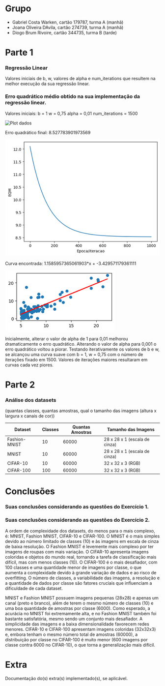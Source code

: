 # Grupo
- Gabriel Costa Warken, cartão 179787, turma A (manhã)
- Joana Oliveira DAvila, cartão 274739, turma A (manhã)
- Diogo Brum Rivoire, cartão 344735, turma B (tarde)

  
# Parte 1
### Regressão Linear
Valores iniciais de b, w, valores de alpha e num_iterations que resultem na melhor execução da sua regressão linear.

###  Erro quadrático médio obtido na sua implementação da regressão linear.

Valores iniciais: 
    b = 1
    w = 0,75
    alpha = 0,01 
    num_iterations = 1500
    
![Plot dados](./plotDado.png)

Erro quadrático final: 
    8.527783901973569

![EQM](./eqm.png)

Curva encontrada: 
    1.1585957365061903*x + -3.429571179361111

![Curva final](./curvaFinal.png)


Inicialmente, alterar o valor de alpha de 1 para 0,01 melhorou dramaticamente o erro quadrático. Alterando o valor de alpha para 0,001 o erro quadrático voltou a piorar.
Testando iterativamente os valores de b e w, se alcançou uma curva suave com b = 1, w = 0,75 com o número de iterações fixado em 1500. Valores de iterações maiores resultaram em curvas cada vez piores.


# Parte 2
### Análise dos datasets 
(quantas classes, quantas amostras, qual o tamanho das imagens (altura x largura x canais de cor))

| Dataset        | Classes | Quantas Amostras | Tamanho das Imagens     |
|----------------|---------|------------------|--------------------------|
| Fashion-MNIST  | 10      | 60000            | 28 x 28 x 1 (escala de cinza) |
| MNIST          | 10      | 60000            | 28 x 28 x 1 (escala de cinza) |
| CIFAR-10       | 10      | 60000            | 32 x 32 x 3 (RGB)             |
| CIFAR-100      | 100     | 60000          | 32 x 32 x 3 (RGB)             |

# Conclusões
### Suas conclusões considerando as questões do Exercício 1.


### Suas conclusões considerando as questões do Exercício 2.
A ordem de complexidade dos datasets, do menos para o mais complexo, é: MNIST, Fashion MNIST, CIFAR-10 e CIFAR-100. O MNIST é o mais simples devido ao número limitado de classes (10) e às imagens em escala de cinza de baixa resolução. O Fashion MNIST é levemente mais complexo por ter imagens de roupas com mais variação. O CIFAR-10 apresenta imagens coloridas e objetos do mundo real, tornando a tarefa de classificação mais difícil, mas com menos classes (10). O CIFAR-100 é o mais desafiador, com 100 classes e uma quantidade menor de imagens por classe, o que aumenta a complexidade devido à grande variação de dados e ao risco de overfitting. O número de classes, a variabilidade das imagens, a resolução e a quantidade de dados por classe são fatores cruciais que influenciam a dificuldade de cada dataset.

MNIST e Fashion MNIST possuem imagens pequenas (28x28) e apenas um canal (preto e branco), além de terem o mesmo número de classes (10) e uma boa quantidade de amostras por classe (6000). Como esperado, a acurácia no MNIST foi extremamente alta, e no Fashion MNIST também foi bastante satisfatória, mesmo sendo um conjunto mais desafiador. A simplicidade das imagens e a baixa dimensionalidade favorecem redes menores. CIFAR-10 e CIFAR-100 apresentam imagens coloridas (32x32x3) e, embora tenham o mesmo número total de amostras (60000), a distribuição por classe no CIFAR-100 é muito menor (600 imagens por classe contra 6000 no CIFAR-10), o que torna a generalização mais difícil.
# Extra 
Documentação do(s) extra(s) implementado(s), se aplicável.
